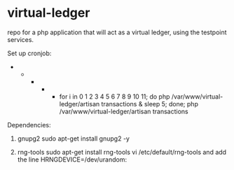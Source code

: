 # virtual-ledger
repo for a php application that will act as a virtual ledger, using the testpoint services.

Set up cronjob:

* * * * * for i in 0 1 2 3 4 5 6 7 8 9 10 11; do php /var/www/virtual-ledger/artisan transactions & sleep 5; done; php /var/www/virtual-ledger/artisan transactions

Dependencies:

1) gnupg2
sudo apt-get install gnupg2 -y
 
2) rng-tools
sudo apt-get install rng-tools
vi /etc/default/rng-tools
and add the line HRNGDEVICE=/dev/urandom: